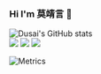 ### Hi I'm 莫靖言 👋



<!--
**MoJingYan/MoJingYan** is a ✨ _special_ ✨ repository because its `README.md` (this file) appears on your GitHub profile.

Here are some ideas to get you started:

- 🔭 I’m currently working on ...
- 🌱 I’m currently learning ...
- 👯 I’m looking to collaborate on ...
- 🤔 I’m looking for help with ...
- 💬 Ask me about ...
- 📫 How to reach me: ...
- 😄 Pronouns: ...
- ⚡ Fun fact: ...
-->

![Dusai's GitHub stats](https://github-readme-stats.vercel.app/api?username=MoJingYan)
</br>
![](https://img.shields.io/badge/Vue-Vue2%2F3%20-green)
![](https://img.shields.io/badge/Javascript-Es6%20-orange)
![](https://img.shields.io/badge/C%23-.Net%20Core%2F.Net%205%20%2F%20.Net%206-red)



![Metrics](https://metrics.lecoq.io/mojingyan?template=classic&isocalendar=1&calendar=1&fortune=1&base=header%2C%20activity%2C%20community%2C%20repositories%2C%20metadata&base.indepth=false&base.hireable=false&base.skip=false&isocalendar=false&isocalendar.duration=half-year&calendar=false&calendar.limit=1&fortune=false&config.timezone=Asia%2FShanghai)
